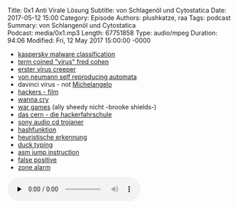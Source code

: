 Title: 0x1 Anti Virale Lösung
Subtitle: von Schlagenöl und Cytostatica
Date: 2017-05-12 15:00
Category: Episode
Authors: plushkatze, raa 
Tags: podcast 
Summary: von Schlangenöl und Cytostatica  
Podcast: media/0x1.mp3
Length: 67751858
Type: audio/mpeg
Duration: 94:06
Modified: Fri, 12 May 2017 15:00:00 -0000

* [kaspersky malware classification](https://www.kaspersky.com/resource-center/threats/malware-classifications)
* [term coined "virus" fred cohen](https://en.wikipedia.org/wiki/Fred_Cohen)
* [erster virus creeper](https://en.wikipedia.org/wiki/Creeper_(program))
* [von neumann self reproducing automata](http://cba.mit.edu/events/03.11.ASE/docs/VonNeumann.pdf)
* davinci virus - not  [Michelangelo](https://en.wikipedia.org/wiki/Michelangelo_(computer_virus))
* [hackers - film](http://www.imdb.com/title/tt0113243/)
* [wanna cry](https://en.wikipedia.org/wiki/WannaCry_ransomware_attack)
* [war games](http://www.imdb.com/title/tt0086567/) (ally sheedy nicht -brooke shields-)
* [das cern - die hackerfahrschule](https://home.cern/)
* [sony audio cd trojaner](https://en.wikipedia.org/wiki/Sony_BMG_copy_protection_rootkit_scandal)
* [hashfunktion](https://en.wikipedia.org/wiki/Hash_function)
* [heuristische erkennung](https://de.wikipedia.org/wiki/Antivirenprogramm#Heuristik)
* [duck typing](https://en.wikipedia.org/wiki/Duck_typing)
* [asm jump instruction](https://en.wikipedia.org/wiki/JMP_(x86_instruction))
* [false positive](https://en.wikipedia.org/wiki/False_positives_and_false_negatives)
* [zone alarm](https://en.wikipedia.org/wiki/ZoneAlarm)


<audio preload="none" controls="enabled"><source type="audio/mp3" src="https://shw.rickmer.org/media/0x1.mp3"></audio>
